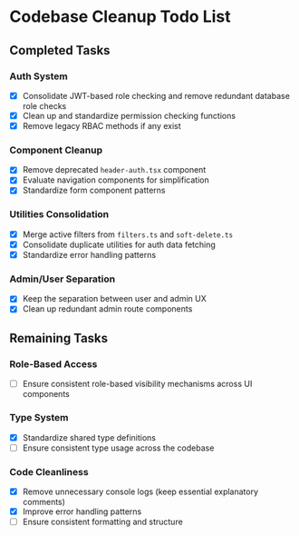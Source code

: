 # Codebase Cleanup Todo List

## Completed Tasks

### Auth System
- [x] Consolidate JWT-based role checking and remove redundant database role checks
- [x] Clean up and standardize permission checking functions
- [x] Remove legacy RBAC methods if any exist

### Component Cleanup
- [x] Remove deprecated `header-auth.tsx` component
- [x] Evaluate navigation components for simplification
- [x] Standardize form component patterns

### Utilities Consolidation
- [x] Merge active filters from `filters.ts` and `soft-delete.ts`
- [x] Consolidate duplicate utilities for auth data fetching
- [x] Standardize error handling patterns

### Admin/User Separation
- [x] Keep the separation between user and admin UX
- [x] Clean up redundant admin route components

## Remaining Tasks

### Role-Based Access
- [ ] Ensure consistent role-based visibility mechanisms across UI components

### Type System
- [x] Standardize shared type definitions
- [ ] Ensure consistent type usage across the codebase

### Code Cleanliness
- [x] Remove unnecessary console logs (keep essential explanatory comments)
- [x] Improve error handling patterns
- [ ] Ensure consistent formatting and structure